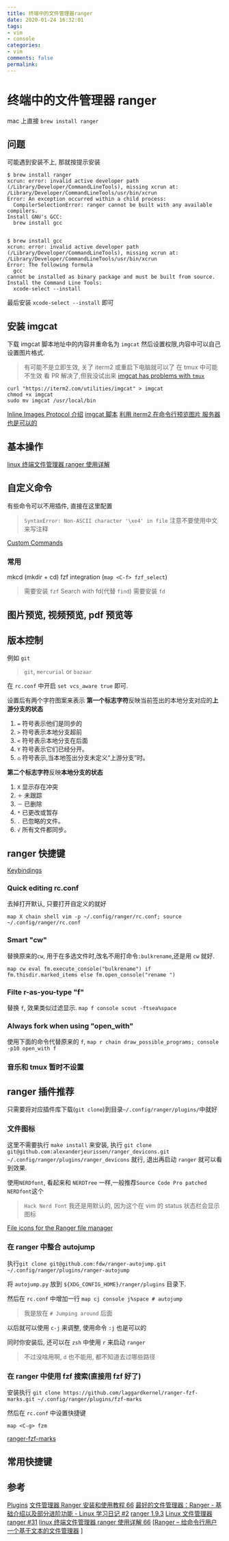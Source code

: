 ```yaml
---
title: 终端中的文件管理器ranger
date: 2020-01-24 16:32:01
tags:
- vim
- console
categories:
- vim
comments: false
permalink:
---
```


# 终端中的文件管理器 ranger

mac 上直接 `brew install ranger`

## 问题

可能遇到安装不上, 那就按提示安装

```vim
$ brew install ranger
xcrun: error: invalid active developer path (/Library/Developer/CommandLineTools), missing xcrun at: /Library/Developer/CommandLineTools/usr/bin/xcrun
Error: An exception occurred within a child process:
  CompilerSelectionError: ranger cannot be built with any available compilers.
Install GNU's GCC:
  brew install gcc


$ brew install gcc
xcrun: error: invalid active developer path (/Library/Developer/CommandLineTools), missing xcrun at: /Library/Developer/CommandLineTools/usr/bin/xcrun
Error: The following formula
  gcc
cannot be installed as binary package and must be built from source.
Install the Command Line Tools:
  xcode-select --install
```

最后安装 `xcode-select --install` 即可

## 安装 imgcat

下载 imgcat 脚本地址中的内容并重命名为 `imgcat` 然后设置权限,内容中可以自己设置图片格式.

> 有可能不是立即生效, 关了 iterm2 或重启下电脑就可以了
> 在 tmux 中可能不生效 看 PR 解决了,但我没试出来 [imgcat has problems with `tmux`](https://github.com/campoy/tools/issues/11)

```vim
curl "https://iterm2.com/utilities/imgcat" > imgcat
chmod +x imgcat
sudo mv imgcat /usr/local/bin
```

[Inline Images Protocol 介绍](https://iterm2.com/documentation-images.html)
[imgcat 脚本](https://iterm2.com/utilities/imgcat)
[利用 iterm2 在命令行预览图片 服务器也是可以的](https://www.jianshu.com/p/1372e3c910fc)

## 基本操作

[linux 终端文件管理器 ranger 使用详解](http://www.mikewootc.com/wiki/linux/usage/ranger_file_manager.html)

## 自定义命令

有些命令可以不用插件, 直接在这里配置

> `SyntaxError: Non-ASCII character '\xe4' in file` 注意不要使用中文来写注释

[Custom Commands](https://github.com/ranger/ranger/wiki/Custom-Commands)

### 常用

mkcd (mkdir + cd)
fzf integration (`map <C-f> fzf_select`)

> 需要安装 `fzf`
> Search with fd(代替 `find`)
> 需要安装 `fd`

## 图片预览, 视频预览, pdf 预览等

## 版本控制

例如 `git`

> `git`, `mercurial` or `bazaar`

在 `rc.conf` 中开启 `set vcs_aware true` 即可.

设置后有两个字符图案来表示
**第一个标志字符**反映当前签出的本地分支对应的**上游分支的状态**

1. `=` 符号表示他们是同步的
2. `>` 符号表示本地分支超前
3. `<` 符号表示本地分支在后面
4. `Y` 符号表示它们已经分开。
5. `⌂` 符号表示,当本地签出分支未定义“上游分支”时。

**第二个标志字符**反映**本地分支的状态**

1. `X` 显示存在冲突
2. `＋` 未跟踪
3. `－` 已删除
4. `*` 已更改或暂存
5. `.` 已忽略的文件。
6. `√` 所有文件都同步。

## ranger 快捷键

[Keybindings](https://github.com/ranger/ranger/wiki/Keybindings)

### Quick editing rc.conf

去掉打开默认, 只要打开自定义的就好

`map X chain shell vim -p ~/.config/ranger/rc.conf; source ~/.config/ranger/rc.conf`

### Smart "cw"

替换原来的`cw`, 用于在多选文件时,改名不用打命令`:bulkrename`,还是用 `cw` 就好.

`map cw eval fm.execute_console("bulkrename") if fm.thisdir.marked_items else fm.open_console("rename ")`

### Filte r-as-you-type "f"

替换 `f`, 效果类似过滤显示.
`map f console scout -ftsea%space`

### Always fork when using "open_with"

使用下面的命令代替原来的 `f`,
`map r chain draw_possible_programs; console -p10 open_with f`

### 音乐和 tmux 暂时不设置

## ranger 插件推荐

只需要将对应插件库下载(`git clone`)到目录`~/.config/ranger/plugins/`中就好

### 文件图标

这里不需要执行 `make install` 来安装, 执行 `git clone git@github.com:alexanderjeurissen/ranger_devicons.git ~/.config/ranger/plugins/ranger_devicons` 就行, 退出再启动 `ranger` 就可以看到效果.

使用`NERDfont`, 看起来和 `NERDTree` 一样,一般推荐`Source Code Pro patched NERDfont`这个

> `Hack Nerd Font` 我还是用默认的, 因为这个在 vim 的 status 状态栏会显示图标

[File icons for the Ranger file manager](https://github.com/alexanderjeurissen/ranger_devicons)

### 在 ranger 中整合 autojump

执行`git clone git@github.com:fdw/ranger-autojump.git ~/.config/ranger/plugins/ranger-autojump`

将 `autojump.py` 放到 `${XDG_CONFIG_HOME}/ranger/plugins` 目录下.

然后在 `rc.conf` 中增加一行 `map cj console j%space # autojump`

> 我是放在 `# Jumping around` 后面

以后就可以使用 `c-j` 来调整, 使用命令 `:j` 也是可以的

同时你安装后, 还可以在 `zsh` 中使用 `r` 来启动 `ranger`

> 不过没啥用啊, `d` 也不能用, 都不知道去过哪些路径

### 在 ranger 中使用 fzf 搜索(直接用 fzf 好了)

安装执行 `git clone https://github.com/laggardkernel/ranger-fzf-marks.git ~/.config/ranger/plugins/fzf-marks`

然后在 `rc.conf` 中设置快捷键

```vim
map <C-g> fzm
```

[ranger-fzf-marks](https://github.com/laggardkernel/ranger-fzf-marks)

## 常用快捷键

## 参考

[Plugins](https://github.com/ranger/ranger/wiki/Plugins)
[文件管理器 Ranger 安装和使用教程 66](https://www.bilibili.com/video/av26947240/)
[最好的文件管理器：Ranger - 基础介绍以及部分进阶功能 - Linux 学习日记 #2](https://www.bilibili.com/video/av54841601)
[ranger 1.9.3](https://github.com/ranger/ranger)
[Linux 文件管理器 ranger #31](https://github.com/itgoyo/500Days-Of-Github/issues/31)
[linux 终端文件管理器 ranger 使用详解 66](http://www.mikewootc.com/wiki/linux/usage/ranger_file_manager.html)
[[Ranger – 给命令行用户一个基于文本的文件管理器](https://linux.cn/article-1995-1.html#3_3958)
]
